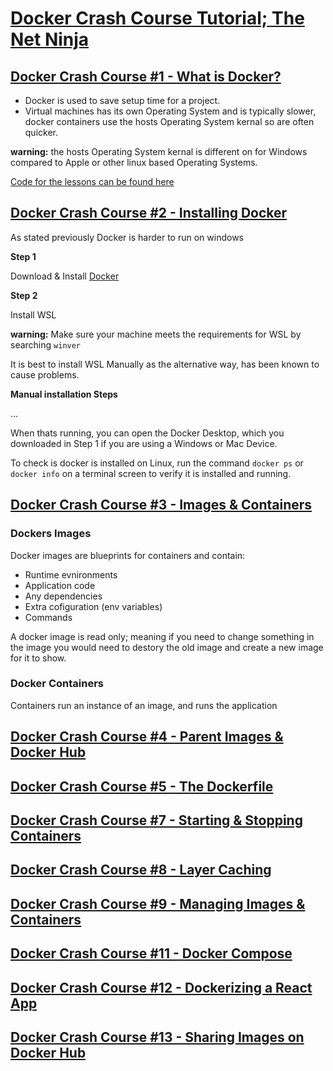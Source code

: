# [Docker Crash Course Tutorial; The Net Ninja](https://www.youtube.com/playlist?list=PL4cUxeGkcC9hxjeEtdHFNYMtCpjNBm3h7)

## [Docker Crash Course #1 - What is Docker?](https://www.youtube.com/watch?v=31ieHmcTUOk&list=PL4cUxeGkcC9hxjeEtdHFNYMtCpjNBm3h7&index=1)

- Docker is used to save setup time for a project.
- Virtual machines has its own Operating System and is typically slower, docker containers use the hosts Operating System kernal so are often quicker.

**warning:** the hosts Operating System kernal is different on for Windows compared to Apple or other linux based Operating Systems.

[Code for the lessons can be found here](https://github.com/iamshaunjp/docker-crash-course)

## [Docker Crash Course #2 - Installing Docker](https://www.youtube.com/watch?v=8Ev1aXl7TGY&list=PL4cUxeGkcC9hxjeEtdHFNYMtCpjNBm3h7&index=2)

As stated previously Docker is harder to run on windows

**Step 1**

Download & Install [Docker](https://docs.docker.com/engine/install/)

**Step 2**

Install WSL

**warning:** Make sure your machine meets the requirements for WSL by searching `winver`

It is best to install WSL Manually as the alternative way, has been known to cause problems.

**Manual installation Steps**

...

When thats running, you can open the Docker Desktop, which you downloaded in Step 1 if you are using a Windows or Mac Device.

To check is docker is installed on Linux, run the command `docker ps` or `docker info` on a terminal screen to verify it is installed and running. 

## [Docker Crash Course #3 - Images & Containers](https://www.youtube.com/watch?v=hhfrFvuHRPU&list=PL4cUxeGkcC9hxjeEtdHFNYMtCpjNBm3h7&index=3)

### Dockers Images

Docker images are blueprints for containers and contain:

- Runtime evnironments
- Application code
- Any dependencies
- Extra cofiguration (env variables)
- Commands

A docker image is read only; meaning if you need to change something in the image you would need to destory the old image and create a new image for it to show.

### Docker Containers

Containers run an instance of an image, and runs the application

## [Docker Crash Course #4 - Parent Images & Docker Hub](https://www.youtube.com/watch?v=ZVQmnziXEpA&list=PL4cUxeGkcC9hxjeEtdHFNYMtCpjNBm3h7&index=4)

<!--

Images are made of layers, and the order of the images matter.

### Parent image

The parent image includes the OS & the runtime environment

There are premade parent images which can be downloaded from the [docker hub](https://hub.docker.com/)

For example, if you search [node](https://hub.docker.com/search?q=node) you will find a Image for [node](https://hub.docker.com/_/node), along with the command to pull the image down to be used (similar to how git works with github).

The command to pull down the image in this case is `docker pull node` 

You do not have to be in any specail directly to run this command.

This image will then appear under images in the docker desktop app.

Click Run, to run the image and generate the container; the container will appear under containers in the docker desktop app.

For the container there is a number of commands that can be used including
CLI (to interact with the commandline of the container), Stop, Restart & Delete.
-->

## [Docker Crash Course #5 - The Dockerfile](https://www.youtube.com/watch?v=G07FcRhYB2c&list=PL4cUxeGkcC9hxjeEtdHFNYMtCpjNBm3h7&index=5)

<!--

The next layers; are changes to the image, you do this by creating a dockerfile.

To run a Node project normally you would first run `npm install`
then `node app.js` and that will use the node version installed on the device.

BUT what if we want to use a different node version we will need to create a docker file.

Dockerfile (no extension, with a capital D)

If using VS Code it might be worth installing Docker Extension by Microsoft.

Inside the Dockerfile, file. Write:

`FROM node:17-alpine`

This means get node version 17 and use the alpine distribution of linux from docker hub

`COPY . /app`

This means COPY the relativePath to the copyToLocation

`RUN npm install`

This runs a command

Adding a Working directory after the FROM, allows us to simplify the COPY command

`WORKDIR /app`

`COPY . .`

To run command after the build process is complete; for example to start the application, we use the CMD, command

`CMD ["node", "app.js"]`

Setting up the port the App is run on. 
Only needed for docker desktop for port mapping.

`EXPOSE 4000`

In the terminal, in the same directory as the Dockerfile, 
run `docker build -t myapp .`
myapp is a name you can give to the app.
. is refering to a relative path to the Dockerfile.

If you open up docker desktop, you can see the Image under images.

## [Docker Crash Course #6 - dockerignore](https://www.youtube.com/watch?v=UHWCkDbN0yM&list=PL4cUxeGkcC9hxjeEtdHFNYMtCpjNBm3h7&index=6)

You can avoid copying non-necessary files or folders to the docker image by creating a file called .dockerignore
Inside this file write the file names you want to ignore:

`node_modules`

`*.md`

-->

## [Docker Crash Course #7 - Starting & Stopping Containers](https://www.youtube.com/watch?v=ZPEpreOpqao&list=PL4cUxeGkcC9hxjeEtdHFNYMtCpjNBm3h7&index=7)

<!--

### Create a new container

In Docker Desktop, when you RUN an Image, it will ask you for more infomation including ports, this will expose the application. after setting this up, the container will be created.

docker images

`docker run --name myapp_container1 myapp` 

(myapp, refers to the name you gave it)

open up a new tab/terminal, to stop a container

`docker stop myapp_container1`

`docker run --name myapp_container2 -p 4000:4000 -d myapp` 

-->

<!--

    Found this difficult to understand....

-->

<!--

localhost:4000

### Stop/Start a container

docker ps -a

`docker start myapp_container2`

-->

## [Docker Crash Course #8 - Layer Caching](https://www.youtube.com/watch?v=_nMpndIyaBU&list=PL4cUxeGkcC9hxjeEtdHFNYMtCpjNBm3h7&index=8)

<!--

Each line, is a new layer to the docker image in the Dockerfile.
Changing the image.

The more layers the longer it will take to create, so if somethnig has already been used docker will cache that version, so the next build wont take as long.

`COPY package.json .`

`RUN npm install`

`COPY . .`

Changing the order will improve the speed of the docker image being created.

-->

## [Docker Crash Course #9 - Managing Images & Containers](https://www.youtube.com/watch?v=4XsjXscp70o&list=PL4cUxeGkcC9hxjeEtdHFNYMtCpjNBm3h7&index=9)

<!--

`docker images` to show all the images

`docker ps` to show all the running containers

`docker ps -a` to show all the containers

How to delete a image

`docker image rm myapp`

myapp = the image name

Images which are being used by containers can not be deleted

`docker image rm myapp -f`

-f forces an image to be deleted even if it is being used by a container

or you can delete the container

`docker container rm myapp_container2` 

You can delete multiple containers at once by listing the containers.

`docker container rm myapp_container2 myapp_container3` 

To delete all images, containers and volumns you can run the command:

`docker system prune -a`

and then confirm.

`docker build -t myapp:v1 .`

`docker run --name myapp_container -p 4000:4000 myapp:v1`

## [Docker Crash Course #10 - Volumes](https://www.youtube.com/watch?v=Wh4BcFFr6Fc&list=PL4cUxeGkcC9hxjeEtdHFNYMtCpjNBm3h7&index=10)

Images when created are read only

`docker ps -a`

`docker start myapp_container`

`docker run` will generate a new container,

`docker start` will start a existing container.

Need a new image each time you make a change to the code..
Which means destorying and recreating the image.

OR you can use Volumes

In the Dockerfile

`FROM ...`

`RUN npm install -g nodemon`

`CMD ["npm", "run", "dev"]`

package.json

`"scripts": {`
    `"dev": "nodemon -L app.js"`
`},`

(for windows you need the extra flag -L)

`docker build -t myapp:nodemon .`

`docker stop myapp:nodemon`

`docker run --name myapp_container -p 4000:4000 --rm -v {absolutePath}:/app -v /app/node_modules myapp:v1`

Docker compose, improves this process.

-->

## [Docker Crash Course #11 - Docker Compose](https://www.youtube.com/watch?v=TSySwrQcevM&list=PL4cUxeGkcC9hxjeEtdHFNYMtCpjNBm3h7&index=12)

<!--

docker-compose.yaml

`version: "3.8"`
`services: `
`   api: ` indent is important to yaml files.
`       build: {relativePath ./api}`
`       container_name: api_container`
`       ports:`
`           - '4000:4000'`
`       volumnes:`
`           - {relativePath ./api:/app}`
`           - {relativePath ./app/node_modules}`

In terminal `docker system prune`

`docker-compose up`

`docker-compose down`

`docker-compose down --rmi all -v`

-->

## [Docker Crash Course #12 - Dockerizing a React App](https://www.youtube.com/watch?v=QePBbG5MoKk&list=PL4cUxeGkcC9hxjeEtdHFNYMtCpjNBm3h7&index=12)

<!--

.dockerignore

node_modules

Dockerfile

FROM node:17-alpine

WORKDIR /app

COPY package.json .

RUN npm install

COPY . .

EXPOSE 3000

CMD ["npm", "start"]


docker-compose.yaml

`version: "3.8"`
`services: `
`   api: `
`       build: {relativePath ./api}`
`       container_name: api_container`
`       ports:`
`           - '4000:4000'`
`       volumnes:`
`           - {relativePath ./api:/app}`
`           - {relativePath ./app/node_modules}`
`   myblog: `
`       build: {relativePath ./myblog}`
`       container_name: myblog_container`
`       ports:`
`           - '3000:3000'`
`       volumnes:` // remove on windows
`           - {relativePath ./myblog:/app}` // wont work on windows.
`           - {relativePath ./app/node_modules}`
`       stdin_open: true`
`       tty: true`

docker-compose up

-->

## [Docker Crash Course #13 - Sharing Images on Docker Hub](https://www.youtube.com/watch?v=YS35VHsbS-0&list=PL4cUxeGkcC9hxjeEtdHFNYMtCpjNBm3h7&index=13)

<!--

hub.docker.com

login/signup

create repository

docker push {username}/{repo-name}

`docker build -t {username}/{repo-name} .`

`docker images`

`docker login`

`docker push {username}/{repo-name}`

refresh docker hub. you will see it on docker hub.

`docker image rm {username}/{repo-name}`

`docker images`

`docker pull {username}/{repo-name}`

Other topics include

Deploying &
Kubernetes

-->
